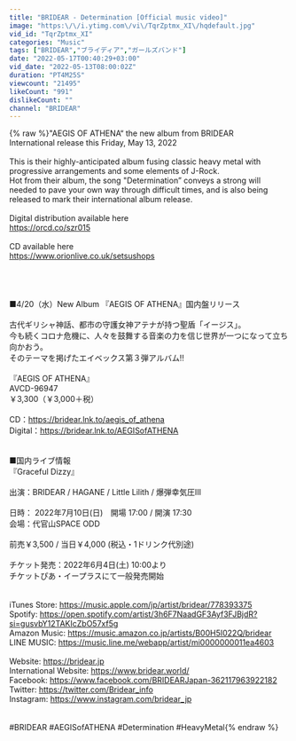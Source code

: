 ```yaml
---
title: "BRIDEAR - Determination [Official music video]"
image: "https:\/\/i.ytimg.com\/vi\/TqrZptmx_XI\/hqdefault.jpg"
vid_id: "TqrZptmx_XI"
categories: "Music"
tags: ["BRIDEAR","ブライディア","ガールズバンド"]
date: "2022-05-17T00:40:29+03:00"
vid_date: "2022-05-13T08:00:02Z"
duration: "PT4M25S"
viewcount: "21495"
likeCount: "991"
dislikeCount: ""
channel: "BRIDEAR"
---
```

{% raw %}&quot;AEGIS OF ATHENA“ the new album from BRIDEAR<br />International release this Friday, May 13, 2022<br /> <br />This is their highly-anticipated album fusing classic heavy metal with progressive arrangements and some elements of J-Rock.<br />Hot from their album, the song &quot;Determination” conveys a strong will needed to pave your own way through difficult times, and is also being released to mark their international album release.<br /> <br />Digital distribution available here<br /><a rel="nofollow" target="blank" href="https://orcd.co/szr015">https://orcd.co/szr015</a><br /> <br />CD available here<br /><a rel="nofollow" target="blank" href="https://www.orionlive.co.uk/setsushops">https://www.orionlive.co.uk/setsushops</a><br /> <br /><br /><br /><br />■4/20（水）New Album 『AEGIS OF ATHENA』国内盤リリース<br /><br />古代ギリシャ神話、都市の守護女神アテナが持つ聖盾「イージス」。<br />今も続くコロナ危機に、人々を鼓舞する音楽の力を信じ世界が一つになって立ち向かおう。<br />そのテーマを掲げたエイベックス第３弾アルバム!!<br /><br />『AEGIS OF ATHENA』<br />AVCD-96947<br />￥3,300（￥3,000＋税）<br /><br />CD：<a rel="nofollow" target="blank" href="https://bridear.lnk.to/aegis_of_athena">https://bridear.lnk.to/aegis_of_athena</a><br />Digital：<a rel="nofollow" target="blank" href="https://bridear.lnk.to/AEGISofATHENA">https://bridear.lnk.to/AEGISofATHENA</a><br /><br /><br />■国内ライブ情報<br />『Graceful Dizzy』<br /><br />出演：BRIDEAR / HAGANE / Little Lilith / 爆弾幸気圧Ⅲ<br /><br />日時： 2022年7月10日(日)　開場 17:00 / 開演 17:30<br />会場：代官山SPACE ODD<br /><br />前売￥3,500 / 当日￥4,000 (税込・1ドリンク代別途)<br /><br />チケット発売：2022年6月4日(土) 10:00より<br />チケットぴあ・イープラスにて一般発売開始<br /><br /><br />iTunes Store: <a rel="nofollow" target="blank" href="https://music.apple.com/jp/artist/bridear/778393375">https://music.apple.com/jp/artist/bridear/778393375</a><br />Spotify: <a rel="nofollow" target="blank" href="https://open.spotify.com/artist/3h6F7NaadGF3Ayf3FJBjdR?si=gusvbY12TAKIcZbO57xf5g">https://open.spotify.com/artist/3h6F7NaadGF3Ayf3FJBjdR?si=gusvbY12TAKIcZbO57xf5g</a><br />Amazon Music: <a rel="nofollow" target="blank" href="https://music.amazon.co.jp/artists/B00H5I022Q/bridear">https://music.amazon.co.jp/artists/B00H5I022Q/bridear</a><br />LINE MUSIC: <a rel="nofollow" target="blank" href="https://music.line.me/webapp/artist/mi0000000011ea4603">https://music.line.me/webapp/artist/mi0000000011ea4603</a><br /><br />Website: <a rel="nofollow" target="blank" href="https://bridear.jp">https://bridear.jp</a><br />International Website: <a rel="nofollow" target="blank" href="https://www.bridear.world/">https://www.bridear.world/</a><br />Facebook: <a rel="nofollow" target="blank" href="https://www.facebook.com/BRIDEARJapan-362117963922182">https://www.facebook.com/BRIDEARJapan-362117963922182</a><br />Twitter: <a rel="nofollow" target="blank" href="https://twitter.com/Bridear_info">https://twitter.com/Bridear_info</a><br />Instagram: <a rel="nofollow" target="blank" href="https://www.instagram.com/bridear_jp">https://www.instagram.com/bridear_jp</a><br /><br /><br />#BRIDEAR #AEGISofATHENA #Determination #HeavyMetal{% endraw %}
